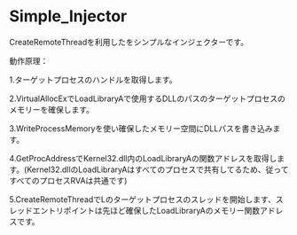 # Simple_Injector
CreateRemoteThreadを利用したをシンプルなインジェクターです。

動作原理：

1.ターゲットプロセスのハンドルを取得します。

2.VirtualAllocExでLoadLibraryAで使用するDLLのパスのターゲットプロセスのメモリーを確保します。

3.WriteProcessMemoryを使い確保したメモリー空間にDLLパスを書き込みます。

4.GetProcAddressでKernel32.dll内のLoadLibraryAの関数アドレスを取得します。(Kernel32.dllのLoadLibraryAはすべてのプロセスで共有してるため、従ってすべてのプロセスRVAは共通です)

5.CreateRemoteThreadでLのターゲットプロセスのスレッドを開始します、スレッドエントリポイントは先ほど確保したLoadLibraryAのメモリー関数アドレスです。
